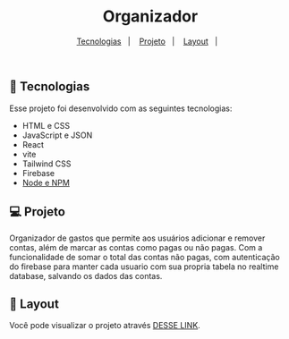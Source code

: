 <h1 align="center"> Organizador </h1>

<p align="center">
  <a href="#-tecnologias">Tecnologias</a>&nbsp;&nbsp;&nbsp;|&nbsp;&nbsp;&nbsp;
  <a href="#-projeto">Projeto</a>&nbsp;&nbsp;&nbsp;|&nbsp;&nbsp;&nbsp;
  <a href="#-layout">Layout</a>&nbsp;&nbsp;&nbsp;|&nbsp;&nbsp;&nbsp;
</p>

<br>

## 🚀 Tecnologias

Esse projeto foi desenvolvido com as seguintes tecnologias:

- HTML e CSS
- JavaScript e JSON
- React
- vite
- Tailwind CSS
- Firebase
- [Node e NPM](https://nodejs.org/)

## 💻 Projeto

Organizador de gastos que permite aos usuários adicionar e remover contas, além de marcar as contas como pagas ou não pagas. Com a funcionalidade de somar o total das contas não pagas, com autenticação do firebase para manter cada usuario com sua propria tabela no realtime database, salvando os dados das contas.

## 🔖 Layout

Você pode visualizar o projeto através [DESSE LINK](organizador-tau.vercel.app).
